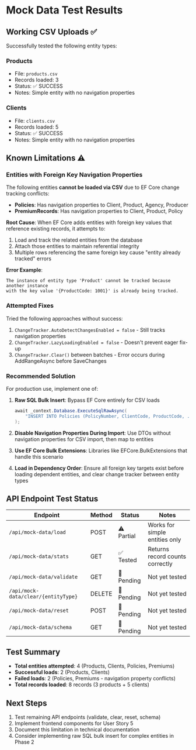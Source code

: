 # Mock Data Test Results

## Working CSV Uploads ✅

Successfully tested the following entity types:

### Products
- File: `products.csv`
- Records loaded: 3
- Status: ✅ SUCCESS
- Notes: Simple entity with no navigation properties

### Clients  
- File: `clients.csv`
- Records loaded: 5
- Status: ✅ SUCCESS
- Notes: Simple entity with no navigation properties

## Known Limitations ⚠️

### Entities with Foreign Key Navigation Properties

The following entities **cannot be loaded via CSV** due to EF Core change tracking conflicts:

- **Policies**: Has navigation properties to Client, Product, Agency, Producer
- **PremiumRecords**: Has navigation properties to Client, Product, Policy

**Root Cause**: When EF Core adds entities with foreign key values that reference existing records, it attempts to:
1. Load and track the related entities from the database
2. Attach those entities to maintain referential integrity
3. Multiple rows referencing the same foreign key cause "entity already tracked" errors

**Error Example**:
```
The instance of entity type 'Product' cannot be tracked because another instance 
with the key value '{ProductCode: 1001}' is already being tracked.
```

### Attempted Fixes

Tried the following approaches without success:
1. `ChangeTracker.AutoDetectChangesEnabled = false` - Still tracks navigation properties
2. `ChangeTracker.LazyLoadingEnabled = false` - Doesn't prevent eager fix-up
3. `ChangeTracker.Clear()` between batches - Error occurs during AddRangeAsync before SaveChanges

### Recommended Solution

For production use, implement one of:

1. **Raw SQL Bulk Insert**: Bypass EF Core entirely for CSV loads
   ```csharp
   await _context.Database.ExecuteSqlRawAsync(
       "INSERT INTO Policies (PolicyNumber, ClientCode, ProductCode, ...) VALUES (...)"
   );
   ```

2. **Disable Navigation Properties During Import**: Use DTOs without navigation properties for CSV import, then map to entities

3. **Use EF Core Bulk Extensions**: Libraries like EFCore.BulkExtensions that handle this scenario

4. **Load in Dependency Order**: Ensure all foreign key targets exist before loading dependent entities, and clear change tracker between entity types

## API Endpoint Test Status

| Endpoint | Method | Status | Notes |
|----------|--------|--------|-------|
| `/api/mock-data/load` | POST | ⚠️ Partial | Works for simple entities only |
| `/api/mock-data/stats` | GET | ✅ Tested | Returns record counts correctly |
| `/api/mock-data/validate` | GET | 🔄 Pending | Not yet tested |
| `/api/mock-data/clear/{entityType}` | DELETE | 🔄 Pending | Not yet tested |
| `/api/mock-data/reset` | POST | 🔄 Pending | Not yet tested |
| `/api/mock-data/schema` | GET | 🔄 Pending | Not yet tested |

## Test Summary

- **Total entities attempted**: 4 (Products, Clients, Policies, Premiums)
- **Successful loads**: 2 (Products, Clients)
- **Failed loads**: 2 (Policies, Premiums - navigation property conflicts)
- **Total records loaded**: 8 records (3 products + 5 clients)

## Next Steps

1. Test remaining API endpoints (validate, clear, reset, schema)
2. Implement frontend components for User Story 5
3. Document this limitation in technical documentation
4. Consider implementing raw SQL bulk insert for complex entities in Phase 2

